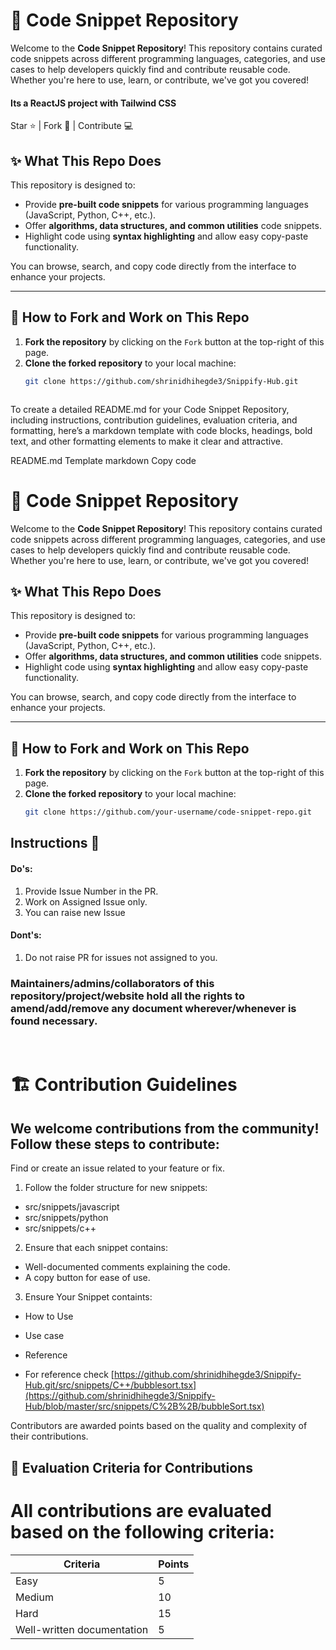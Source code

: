 # 🚀 Code Snippet Repository

Welcome to the **Code Snippet Repository**! This repository contains curated code snippets across different programming languages, categories, and use cases to help developers quickly find and contribute reusable code. Whether you're here to use, learn, or contribute, we've got you covered!

#### Its a ReactJS project with Tailwind CSS

Star ⭐ | Fork 🔗 | Contribute 💻

## ✨ What This Repo Does

This repository is designed to:
- Provide **pre-built code snippets** for various programming languages (JavaScript, Python, C++, etc.).
- Offer **algorithms, data structures, and common utilities** code snippets.
- Highlight code using **syntax highlighting** and allow easy copy-paste functionality.

You can browse, search, and copy code directly from the interface to enhance your projects.

---

## 🎯 How to Fork and Work on This Repo

1. **Fork the repository** by clicking on the `Fork` button at the top-right of this page.
2. **Clone the forked repository** to your local machine:
   ```bash
   git clone https://github.com/shrinidhihegde3/Snippify-Hub.git



To create a detailed README.md for your Code Snippet Repository, including instructions, contribution guidelines, evaluation criteria, and formatting, here’s a markdown template with code blocks, headings, bold text, and other formatting elements to make it clear and attractive.

README.md Template
markdown
Copy code
# 🚀 Code Snippet Repository

Welcome to the **Code Snippet Repository**! This repository contains curated code snippets across different programming languages, categories, and use cases to help developers quickly find and contribute reusable code. Whether you're here to use, learn, or contribute, we've got you covered!

## ✨ What This Repo Does

This repository is designed to:
- Provide **pre-built code snippets** for various programming languages (JavaScript, Python, C++, etc.).
- Offer **algorithms, data structures, and common utilities** code snippets.
- Highlight code using **syntax highlighting** and allow easy copy-paste functionality.

You can browse, search, and copy code directly from the interface to enhance your projects.

---

## 🎯 How to Fork and Work on This Repo

1. **Fork the repository** by clicking on the `Fork` button at the top-right of this page.
2. **Clone the forked repository** to your local machine:
   ```bash
   git clone https://github.com/your-username/code-snippet-repo.git

## Instructions 🎒

#### Do's:
1) Provide Issue Number in the PR.
2) Work on Assigned Issue only.
3) You can raise new Issue

#### Dont's:
1) Do not raise PR for issues not assigned to you.

### Maintainers/admins/collaborators of this repository/project/website hold all the rights to amend/add/remove any document wherever/whenever is found necessary.

<br/>

# 🏗️ Contribution Guidelines
## We welcome contributions from the community! Follow these steps to contribute:

Find or create an issue related to your feature or fix.
1. Follow the folder structure for new snippets:
  - src/snippets/javascript
  - src/snippets/python
  - src/snippets/c++
2. Ensure that each snippet contains:
  - Well-documented comments explaining the code.
  - A copy button for ease of use.
3. Ensure Your Snippet containts:
  - How to Use
  - Use case
  - Reference

- For reference check [https://github.com/shrinidhihegde3/Snippify-Hub.git/src/snippets/C++/bubblesort.tsx](https://github.com/shrinidhihegde3/Snippify-Hub/blob/master/src/snippets/C%2B%2B/bubbleSort.tsx)

Contributors are awarded points based on the quality and complexity of their contributions.

## 📝 Evaluation Criteria for Contributions
# All contributions are evaluated based on the following criteria:

| Criteria                | Points                                                                 |
|-------------------------|-----------------------------------------------------------------------------|
| Easy                    | 5           |
| Medium                  | 10          |
| Hard                    | 15          |
| Well-written documentation	| 5          |












